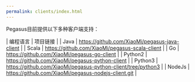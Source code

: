 ```yaml
---
permalink: clients/index.html
---
```


Pegasus目前提供以下多种客户端支持：

| 编程语言 | 项目链接 |
| Java | <https://github.com/XiaoMi/pegasus-java-client> |
| Scala | <https://github.com/XiaoMi/pegasus-scala-client> |
| Go | <https://github.com/XiaoMi/pegasus-go-client> |
| Python2 | <https://github.com/XiaoMi/pegasus-python-client> |
| Python3 | <https://github.com/XiaoMi/pegasus-python-client/tree/python3> |
| NodeJs | <https://github.com/XiaoMi/pegasus-nodejs-client.git> |
